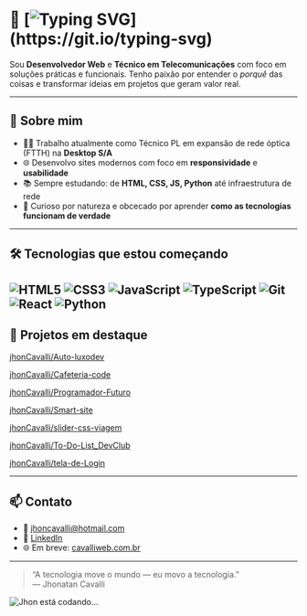 

# 👋 [![Typing SVG](https://readme-typing-svg.demolab.com?font=Fira+Code&pause=800&color=00BFFF&center=true&vCenter=true&width=600&lines=Olá%2C+eu+sou+Jhonatan+Cavalli!;Desenvolvedor+Web+e+Técnico+em+Telecom;Apaixonado+por+aprender+e+resolver+problemas!)](https://git.io/typing-svg)

Sou **Desenvolvedor Web** e **Técnico em Telecomunicações** com foco em soluções práticas e funcionais. Tenho paixão por entender o _porquê_ das coisas e transformar ideias em projetos que geram valor real.

---

## 🚀 Sobre mim

- 👨‍💻 Trabalho atualmente como Técnico PL em expansão de rede óptica (FTTH) na **Desktop S/A**
- 🌐 Desenvolvo sites modernos com foco em **responsividade** e **usabilidade**
- 📚 Sempre estudando: de **HTML, CSS, JS, Python** até infraestrutura de rede
- 🧠 Curioso por natureza e obcecado por aprender **como as tecnologias funcionam de verdade**

---

## 🛠️ Tecnologias que estou começando

![HTML5](https://img.shields.io/badge/-HTML5-E34F26?style=flat&logo=html5&logoColor=fff)
![CSS3](https://img.shields.io/badge/-CSS3-1572B6?style=flat&logo=css3)
![JavaScript](https://img.shields.io/badge/-JavaScript-F7DF1E?style=flat&logo=javascript&logoColor=000)
![TypeScript](https://img.shields.io/badge/-TypeScript-1572B6?style=flat&logo=TypeScript&logoColor=fff)
![Git](https://img.shields.io/badge/-Git-F05032?style=flat&logo=git&logoColor=fff)
![React](https://img.shields.io/badge/-React-1572B6?style=flat&logo=React&logoColor=fff)
![Python](https://img.icons8.com/color/30/python.png)
---

## 📂 Projetos em destaque

[jhonCavalli/Auto-luxodev](https://github.com/jhonCavalli/Auto-luxodev)

[jhonCavalli/Cafeteria-code](https://github.com/jhonCavalli/Cafeteria-code)

[jhonCavalli/Programador-Futuro](https://github.com/jhonCavalli/Programador-Futuro)

[jhonCavalli/Smart-site](https://github.com/jhonCavalli/Smart-site)

[jhonCavalli/slider-css-viagem](https://github.com/jhonCavalli/slider-css-viagem)

[jhonCavalli/To-Do-List_DevClub](https://github.com/jhonCavalli/To-Do-List_DevClub)

[jhonCavalli/tela-de-Login
](https://github.com/jhonCavalli/tela-de-Login)

---

## 📫 Contato

- 📧 jhoncavalli@hotmail.com  
- 💼 [LinkedIn](https://wwww.linkedin.com/in/jhonatan-cavalli-647b57338/)  
- 🌐 Em breve: [cavalliweb.com.br](https://cavalliweb.com.br)

---

> “A tecnologia move o mundo — eu movo a tecnologia.”  
> — Jhonatan Cavalli

![Jhon está codando...](https://readme-status.vercel.app/api?user=seu-usuario)




